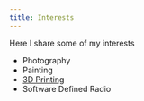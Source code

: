 ```yaml
---
title: Interests
---
```


Here I share some of my interests

- Photography
- Painting
- [3D Printing](notes/3d_printing/title_page.md)
- Software Defined Radio
